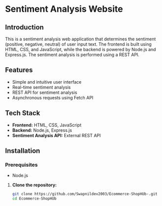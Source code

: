 
# Sentiment Analysis Website

## Introduction

This is a sentiment analysis web application that determines the sentiment (positive, negative, neutral) of user input text. The frontend is built using HTML, CSS, and JavaScript, while the backend is powered by Node.js and Express.js. The sentiment analysis is performed using a REST API.

## Features

- Simple and intuitive user interface
- Real-time sentiment analysis
- REST API for sentiment analysis
- Asynchronous requests using Fetch API

## Tech Stack

- **Frontend:** HTML, CSS, JavaScript
- **Backend:** Node.js, Express.js
- **Sentiment Analysis API:** External REST API

## Installation

### Prerequisites

- Node.js
1. **Clone the repository:**
   ```sh
   git clone https://github.com/Swapnildev2003/Ecommerce-ShopHUb-.git
   cd Ecommerce-ShopHUb
   ```

